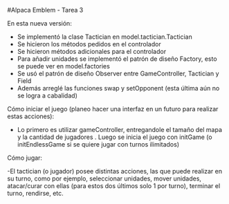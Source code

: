 ﻿#Alpaca Emblem - Tarea 3

En esta nueva versión:
- Se implementó la clase Tactician en model.tactician.Tactician
- Se hicieron los métodos pedidos en el controlador
- Se hicieron métodos adicionales para el controlador
- Para añadir unidades se implementó el patrón de diseño Factory, esto se puede ver en model.factories
- Se usó el patrón de diseño Observer entre GameController, Tactician y Field
- Además arreglé las funciones swap y setOpponent (esta última aún no se logra a cabalidad)

Cómo iniciar el juego (planeo hacer una interfaz en un futuro para realizar estas acciones):

- Lo primero es utilizar gameController, entregandole el tamaño del mapa y la cantidad de jugadores
. Luego se inicia el juego con initGame (o initEndlessGame si se quiere jugar con turnos ilimitados)

Cómo jugar:

-El tactician (o jugador) posee distintas acciones, las que puede realizar en su turno, como por ejemplo,
seleccionar unidades, mover unidades, atacar/curar con ellas (para estos dos últimos solo 1 por turno), 
terminar el turno, rendirse, etc.


